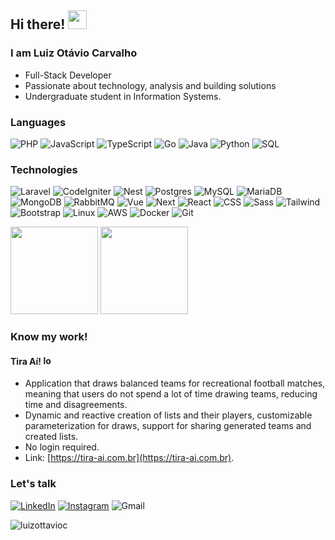## Hi there! <img src="https://raw.githubusercontent.com/iampavangandhi/iampavangandhi/master/gifs/Hi.gif" width="30px"></h2>

### I am Luiz Otávio Carvalho
- Full-Stack Developer
- Passionate about technology, analysis and building solutions
- Undergraduate student in Information Systems.

### Languages
![PHP](https://img.shields.io/badge/-PHP-000?&logo=PHP)
![JavaScript](https://img.shields.io/badge/-JavaScript-000?&logo=JavaScript)
![TypeScript](https://img.shields.io/badge/-TypeScript-000?&logo=TypeScript)
![Go](https://img.shields.io/badge/-Go-000?&logo=Go)
![Java](https://img.shields.io/badge/-Java-000?&logo=openjdk)
![Python](https://img.shields.io/badge/-Python-000?&logo=Python)
![SQL](https://img.shields.io/badge/-SQL-000?&logo=amazonrds)

### Technologies
![Laravel](https://img.shields.io/badge/-Laravel-000?&logo=Laravel)
![CodeIgniter](https://img.shields.io/badge/-CodeIgniter-000?&logo=CodeIgniter)
![Nest](https://img.shields.io/badge/-NestJS-000?&logo=NestJS)
![Postgres](https://img.shields.io/badge/-Postgres-000?&logo=PostgreSQL)
![MySQL](https://img.shields.io/badge/-MySQL-000?&logo=MySQL)
![MariaDB](https://img.shields.io/badge/-MariaDB-000?&logo=MariaDB)
![MongoDB](https://img.shields.io/badge/-MongoDB-000?&logo=MongoDB)
![RabbitMQ](https://img.shields.io/badge/-RabbitMQ-000?&logo=RabbitMQ)
![Vue](https://img.shields.io/badge/-Vue-000?&logo=Vue.js)
![Next](https://img.shields.io/badge/-Next.js-000?&logo=Next.js)
![React](https://img.shields.io/badge/-React-000?&logo=React)
![CSS](https://img.shields.io/badge/-CSS-000?&logo=CSS3)
![Sass](https://img.shields.io/badge/-Sass-000?&logo=Sass)
![Tailwind](https://img.shields.io/badge/-Tailwind-000?&logo=TailwindCSS)
![Bootstrap](https://img.shields.io/badge/-Bootstrap-000?&logo=Bootstrap)
![Linux](https://img.shields.io/badge/-Linux-000?&logo=Linux)
![AWS](https://img.shields.io/badge/-AWS-000?&logo=AmazonWebServices)
![Docker](https://img.shields.io/badge/-Docker-000?&logo=Docker)
![Git](https://img.shields.io/badge/-Git-000?&logo=Git)  
<div>
  <img height="140em" src="https://github-readme-stats.vercel.app/api/top-langs/?username=luizottavioc&layout=compact&langs_count=10&theme=dracula&count_private=true&exclude_repo=python-concepts&size_weight=0.2&count_weight=0.5&hide=html,blade"/>
  <img height="140em" src="https://github-readme-stats.vercel.app/api?username=luizottavioc&show_icons=true&theme=dracula&include_all_commits=true&count_private=true&rank_icon=github"/>
</div>

### Know my work!

#### Tira Aí! <img src="https://github.com/luizottavioc/luizottavioc/assets/89395176/67f123a4-992c-4424-b1e4-8fbb60f7f046" alt="logo-tira-ai" width="15">
- Application that draws balanced teams for recreational football matches, meaning that users do not spend a lot of time drawing teams, reducing time and disagreements.
- Dynamic and reactive creation of lists and their players, customizable parameterization for draws, support for sharing generated teams and created lists.
- No login required.
- Link: [https://tira-ai.com.br](https://tira-ai.com.br).
  

### Let's talk
[![LinkedIn](https://img.shields.io/badge/-LinkedIn-000?&logo=LinkedIn)](https://www.linkedin.com/in/luizottavioc/)
[![Instagram](https://img.shields.io/badge/-Instagram-000?&logo=Instagram)](https://www.instagram.com/luizottavioc/)
![Gmail](https://img.shields.io/badge/-luizottavio49@gmail.com-000?&logo=Gmail)

<img src="https://komarev.com/ghpvc/?username=luizottavioc" alt="luizottavioc" />
  

